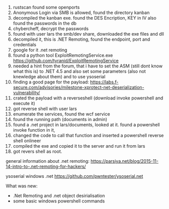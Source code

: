 1. rustscan found some openports
2. Anonymous Login via SMB is allowed, found the directory kanban
3. decompiled the kanban exe. found the DES Encription, KEY in IV also found the passwords in the db
4. chybercheff, decrypt the passwords
5. found with user lars the smb/dev share, downloaded the exe files and dll
6. decompiled it, this is .NET Remoting, found the endpoint, port and credentials
7.  google for it .net remoting
8. found a python tool ExploitRemotingService.exe  https://github.com/tyranid/ExploitRemotingService
9. needed a hint from the forum, that i have to set the ASM (still dont know what this is) to .NET 4.5 and also set some parameters (also not knewledge about them) and to use ysoserial
10. finding a good page for the payload: https://labs.f-secure.com/advisories/milestone-xprotect-net-deserialization-vulnerability/
11. crated the payload with a reverseshell (download invoke powershell and execute it)
12. got reverse shell with user lars
13. enumerate the services, found the wcf service
14. found the running path (documents in admin)
15. found a .net project in lars/documents, looked at it. found a powershell invoke function in it, 
16. changed the code to call that function and inserted a powershell reverse shell onlineer
17. compiled the exe and copied it to the server and run it from lars
18. got revers shell as root.



general information about .net remoting: https://parsiya.net/blog/2015-11-14-intro-to-.net-remoting-for-hackers/

ysoserial windows .net
https://github.com/pwntester/ysoserial.net


What was new:

- .Net Remoting and .net object desirialisation
- some basic windows powershell commands

